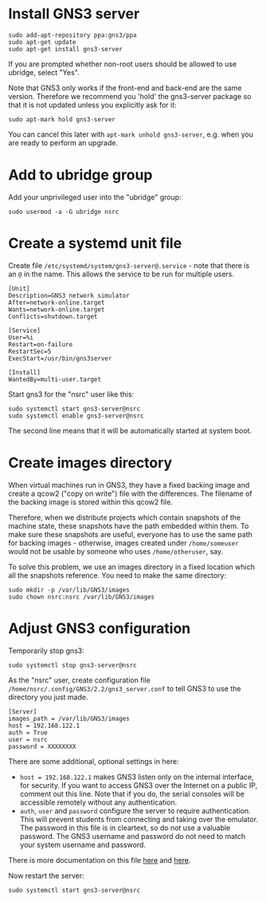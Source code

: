 # Install GNS3 server

```shell
sudo add-apt-repository ppa:gns3/ppa
sudo apt-get update
sudo apt-get install gns3-server
```

If you are prompted whether non-root users should be allowed to use
ubridge, select "Yes".

Note that GNS3 only works if the front-end and back-end are the same
version.  Therefore we recommend you 'hold' the gns3-server package so
that it is not updated unless you explicitly ask for it:

```shell
sudo apt-mark hold gns3-server
```

You can cancel this later with `apt-mark unhold gns3-server`, e.g. when you
are ready to perform an upgrade.

# Add to ubridge group

Add your unprivileged user into the "ubridge" group:

```shell
sudo usermod -a -G ubridge nsrc
```

# Create a systemd unit file

Create file `/etc/systemd/system/gns3-server@.service` - note that there is
an `@` in the name.  This allows the service to be run for multiple users.

```
[Unit]
Description=GNS3 network simulator
After=network-online.target
Wants=network-online.target
Conflicts=shutdown.target

[Service]
User=%i
Restart=on-failure
RestartSec=5
ExecStart=/usr/bin/gns3server

[Install]
WantedBy=multi-user.target
```

Start gns3 for the "nsrc" user like this:

```shell
sudo systemctl start gns3-server@nsrc
sudo systemctl enable gns3-server@nsrc
```

The second line means that it will be automatically started at system boot.

# Create images directory

When virtual machines run in GNS3, they have a fixed backing image and
create a qcow2 ("copy on write") file with the differences.  The filename of
the backing image is stored within this qcow2 file.

Therefore, when we distribute projects which contain snapshots of the
machine state, these snapshots have the path embedded within them.  To make
sure these snapshots are useful, everyone has to use the same path for
backing images - otherwise, images created under `/home/someuser` would not
be usable by someone who uses `/home/otheruser`, say.

To solve this problem, we use an images directory in a fixed location which
all the snapshots reference.  You need to make the same directory:

```
sudo mkdir -p /var/lib/GNS3/images
sudo chown nsrc:nsrc /var/lib/GNS3/images
```

# Adjust GNS3 configuration

Temporarily stop gns3:

```shell
sudo systemctl stop gns3-server@nsrc
```

As the "nsrc" user, create configuration file
`/home/nsrc/.config/GNS3/2.2/gns3_server.conf` to tell GNS3 to use
the directory you just made.

```
[Server]
images_path = /var/lib/GNS3/images
host = 192.168.122.1
auth = True
user = nsrc
password = XXXXXXXX
```

There are some additional, optional settings in here:

* `host = 192.168.122.1` makes GNS3 listen only on the internal interface,
  for security.  If you want to access GNS3 over the Internet on a public
  IP, comment out this line.  Note that if you do, the serial consoles
  will be accessible remotely without any authentication.
* `auth`, `user` and `password` configure the server to require
  authentication.  This will prevent students from connecting and taking
  over the emulator.  The password in this file is in cleartext, so do not
  use a valuable password.  The GNS3 username and password do not need to
  match your system username and password.

There is more documentation on this file
[here](https://docs.gns3.com/1f6uXq05vukccKdMCHhdki5MXFhV8vcwuGwiRvXMQvM0/index.html)
and [here](https://github.com/GNS3/gns3-server/blob/master/conf/gns3_server.conf).

Now restart the server:

```shell
sudo systemctl start gns3-server@nsrc
```
